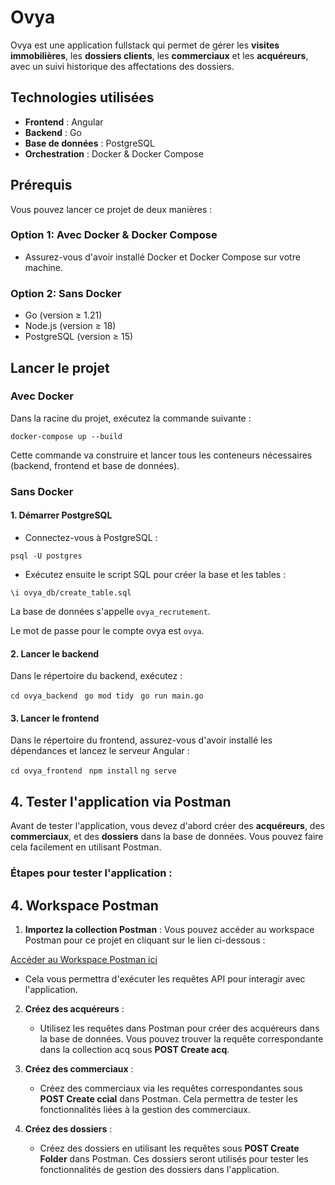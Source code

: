 # Ovya

Ovya est une application fullstack qui permet de gérer les **visites immobilières**, les **dossiers clients**, les **commerciaux** et les **acquéreurs**, avec un suivi historique des affectations des dossiers.

## Technologies utilisées

- **Frontend** : Angular
- **Backend** : Go
- **Base de données** : PostgreSQL
- **Orchestration** : Docker & Docker Compose

## Prérequis

Vous pouvez lancer ce projet de deux manières :

### Option 1: Avec Docker & Docker Compose

- Assurez-vous d'avoir installé Docker et Docker Compose sur votre machine.

### Option 2: Sans Docker

- Go (version ≥ 1.21)
- Node.js (version ≥ 18)
- PostgreSQL (version ≥ 15)

## Lancer le projet

### Avec Docker

Dans la racine du projet, exécutez la commande suivante :

`docker-compose up --build`

Cette commande va construire et lancer tous les conteneurs nécessaires (backend, frontend et base de données).

### Sans Docker

#### 1. Démarrer PostgreSQL

- Connectez-vous à PostgreSQL :

`psql -U postgres`

- Exécutez ensuite le script SQL pour créer la base et les tables :

`\i ovya_db/create_table.sql`

La base de données s'appelle `ovya_recrutement`.

Le mot de passe pour le compte ovya est `ovya`.

#### 2. Lancer le backend

Dans le répertoire du backend, exécutez :

`cd ovya_backend `
`go mod tidy `
`go run main.go`

#### 3. Lancer le frontend

Dans le répertoire du frontend, assurez-vous d'avoir installé les dépendances et lancez le serveur Angular :

`cd ovya_frontend `
`npm install`
`ng serve`

## 4. Tester l'application via Postman

Avant de tester l'application, vous devez d'abord créer des **acquéreurs**, des **commerciaux**, et des **dossiers** dans la base de données. Vous pouvez faire cela facilement en utilisant Postman.

### Étapes pour tester l'application :

## 4. Workspace Postman

1. **Importez la collection Postman** :
Vous pouvez accéder au workspace Postman pour ce projet en cliquant sur le lien ci-dessous :

[Accéder au Workspace Postman ici](https://app.getpostman.com/join-team?invite_code=f79566e43f2fd8ab619f5452eb7141af8897c1de713d415b9a829009611c170b&target_code=6f82812c6d576f10e4ac9f1a885b4efc)
   - Cela vous permettra d'exécuter les requêtes API pour interagir avec l'application.

2. **Créez des acquéreurs** :
   - Utilisez les requêtes dans Postman pour créer des acquéreurs dans la base de données. Vous pouvez trouver la requête correspondante dans la collection acq sous **POST Create acq**.

3. **Créez des commerciaux** :
   - Créez des commerciaux via les requêtes correspondantes sous **POST Create ccial** dans Postman. Cela permettra de tester les fonctionnalités liées à la gestion des commerciaux.

4. **Créez des dossiers** :
   - Créez des dossiers en utilisant les requêtes sous **POST Create Folder** dans Postman. Ces dossiers seront utilisés pour tester les fonctionnalités de gestion des dossiers dans l'application.